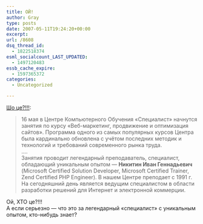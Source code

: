 ```yaml
---
title: ОЙ!
author: Gray
type: posts
date: 2007-05-11T19:24:20+00:00
excerpt:
url: /8608
dsq_thread_id:
  - 1822518374
esml_socialcount_LAST_UPDATED:
  - 1497120483
essb_cache_expire:
  - 1597365372
categories:
  - Uncategorized

---
```








<a href="http://www.specialist.ru/News/?newsid=599" target="_blank">Шо це?!!!</a>:

> 16 мая в Центре Компьютерного Обучения &#171;Специалист&#187; начнутся занятия по курсу &#171;Веб-маркетинг, продвижение и оптимизация сайтов&#187;. Программа одного из самых популярных курсов Центра была кардинально обновлена с учётом последних методик и технологий и требований современного рынка труда.  
> &#8230;.  
> Занятия проводит легендарный преподаватель, специалист, обладающий уникальным опытом &#8212; **Никитин Иван Геннадьевич** (Microsoft Certified Solution Developer, Microsoft Certified Trainer, Zend Certified PHP Engineer). В нашем Центре преподает с 1991 г. На сегодняшний день является ведущим специалистом в области разработки решений для Интернет и электронной коммерции.

Ой, ХТО це?!!!  
А если серьезно &#8212; что это за легендарный &#171;специалист&#187; с уникальным опытом, кто-нибудь знает?